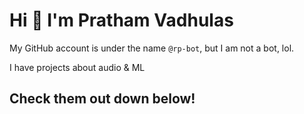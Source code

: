# Hi 👋 I'm Pratham Vadhulas
My GitHub account is under the name `@rp-bot`, but I am not a bot, lol. 

I have projects about audio & ML

## Check them out down below!

